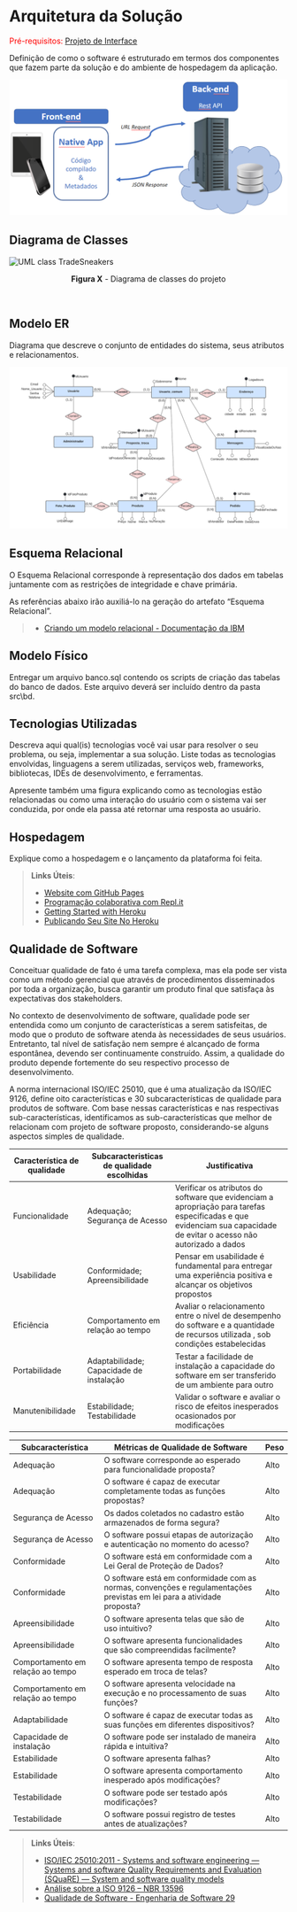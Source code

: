 # Arquitetura da Solução

<span style="color:red">Pré-requisitos: <a href="3-Projeto de Interface.md"> Projeto de Interface</a></span>

Definição de como o software é estruturado em termos dos componentes que fazem parte da solução e do ambiente de hospedagem da aplicação.

![Arquitetura da Solução](img/02-mob-arch.png)

## Diagrama de Classes

![UML class TradeSneakers](https://user-images.githubusercontent.com/74699119/191073477-12c42435-6cd4-461a-93a1-bc1dbefdd355.png)
<p align="center"><b>Figura X</b> - Diagrama de classes do projeto</p>
<br>

## Modelo ER

Diagrama que descreve o conjunto de entidades do sistema, seus atributos e relacionamentos.

![](img/Modelo_ER.png)

## Esquema Relacional

O Esquema Relacional corresponde à representação dos dados em tabelas juntamente com as restrições de integridade e chave primária.
 
As referências abaixo irão auxiliá-lo na geração do artefato “Esquema Relacional”.

> - [Criando um modelo relacional - Documentação da IBM](https://www.ibm.com/docs/pt-br/cognos-analytics/10.2.2?topic=designer-creating-relational-model)

## Modelo Físico

Entregar um arquivo banco.sql contendo os scripts de criação das tabelas do banco de dados. Este arquivo deverá ser incluído dentro da pasta src\bd.

## Tecnologias Utilizadas

Descreva aqui qual(is) tecnologias você vai usar para resolver o seu problema, ou seja, implementar a sua solução. Liste todas as tecnologias envolvidas, linguagens a serem utilizadas, serviços web, frameworks, bibliotecas, IDEs de desenvolvimento, e ferramentas.

Apresente também uma figura explicando como as tecnologias estão relacionadas ou como uma interação do usuário com o sistema vai ser conduzida, por onde ela passa até retornar uma resposta ao usuário.

## Hospedagem

Explique como a hospedagem e o lançamento da plataforma foi feita.

> **Links Úteis**:
>
> - [Website com GitHub Pages](https://pages.github.com/)
> - [Programação colaborativa com Repl.it](https://repl.it/)
> - [Getting Started with Heroku](https://devcenter.heroku.com/start)
> - [Publicando Seu Site No Heroku](http://pythonclub.com.br/publicando-seu-hello-world-no-heroku.html)

## Qualidade de Software

Conceituar qualidade de fato é uma tarefa complexa, mas ela pode ser vista como um método gerencial que através de procedimentos disseminados por toda a organização, busca garantir um produto final que satisfaça às expectativas dos stakeholders.

No contexto de desenvolvimento de software, qualidade pode ser entendida como um conjunto de características a serem satisfeitas, de modo que o produto de software atenda às necessidades de seus usuários. Entretanto, tal nível de satisfação nem sempre é alcançado de forma espontânea, devendo ser continuamente construído. Assim, a qualidade do produto depende fortemente do seu respectivo processo de desenvolvimento.

A norma internacional ISO/IEC 25010, que é uma atualização da ISO/IEC 9126, define oito características e 30 subcaracterísticas de qualidade para produtos de software. Com base nessas características e nas respectivas sub-características, identificamos as sub-características que melhor de relacionam com projeto de software proposto, considerando-se alguns aspectos simples de qualidade. 

| Característica de qualidade | Subcaracteristicas de qualidade escolhidas |     Justificativa     | 
|-----------------------------|--------------------------------------------|-----------------------|
| Funcionalidade | Adequação; Segurança de Acesso | Verificar os atributos do software que evidenciam a apropriação para tarefas especificadas e que evidenciam sua capacidade de evitar o acesso não autorizado a dados | 
| Usabilidade | Conformidade; Apreensibilidade | Pensar em usabilidade é fundamental para entregar uma experiência positiva e alcançar os objetivos propostos | 
| Eficiência | Comportamento em relação ao tempo | Avaliar o relacionamento entre o nível de desempenho do software e a quantidade de recursos utilizada , sob condições estabelecidas  |
| Portabilidade | Adaptabilidade; Capacidade de instalação | Testar a facilidade de instalação a capacidade do software em ser transferido de um ambiente para outro | 
| Manutenibilidade | Estabilidade; Testabilidade | Validar o software e avaliar o risco de efeitos inesperados ocasionados por modificações |



| Subcaracterística  |                      Métricas  de Qualidade de Software               |  Peso  |
|--------------------|-----------------------------------------------------------------------|--------|
| Adequação | O software corresponde ao esperado para funcionalidade proposta? | Alto
| Adequação | O software é capaz de executar completamente todas as funções propostas? | Alto |
| Segurança de Acesso | Os dados coletados no cadastro estão armazenados de forma segura?  | Alto |
| Segurança de Acesso | O software possui etapas de autorização e autenticação no momento do acesso?  | Alto |
| Conformidade | O software está em conformidade com a Lei Geral de Proteção de Dados? | Alto |
| Conformidade | O software está em conformidade com as normas, convenções e regulamentações previstas em lei para a atividade proposta? | Alto |
| Apreensibilidade | O software apresenta telas que são de uso intuitivo? | Alto |
| Apreensibilidade | O software apresenta funcionalidades que são compreendidas facilmente? | Alto |
| Comportamento em relação ao tempo | O software apresenta tempo de resposta esperado em troca de telas? | Alto |
| Comportamento em relação ao tempo | O software apresenta velocidade na execução e no processamento de suas funções? | Alto |
| Adaptabilidade | O software é capaz de executar todas as suas funções em diferentes dispositivos?  | Alto |
| Capacidade de instalação | O software pode ser instalado de maneira rápida e intuitiva? | Alto |
| Estabilidade | O software apresenta falhas? | Alto |
| Estabilidade | O software apresenta comportamento inesperado após modificações? | Alto |
| Testabilidade | O software pode ser testado após modificações?| Alto |
| Testabilidade | O software possui registro de testes antes de atualizações? | Alto |


> **Links Úteis**:
>
> - [ISO/IEC 25010:2011 - Systems and software engineering — Systems and software Quality Requirements and Evaluation (SQuaRE) — System and software quality models](https://www.iso.org/standard/35733.html/)
> - [Análise sobre a ISO 9126 – NBR 13596](https://www.tiespecialistas.com.br/analise-sobre-iso-9126-nbr-13596/)
> - [Qualidade de Software - Engenharia de Software 29](https://www.devmedia.com.br/qualidade-de-software-engenharia-de-software-29/18209/)
